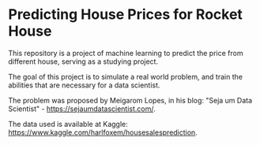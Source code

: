 # Predicting House Prices for Rocket House

This repository is a project of machine learning to predict the price from different house, serving as a studying project.

The goal of this project is to simulate a real world problem, and train the abilities that are necessary for a data scientist.

The problem was proposed by Meigarom Lopes, in his blog: "Seja um Data Scientist" - https://sejaumdatascientist.com/.

The data used is available at Kaggle: https://www.kaggle.com/harlfoxem/housesalesprediction.
